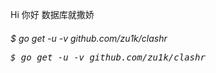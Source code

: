 Hi
你好
数据库就撒娇
<h6>$ go get -u -v github.com/zu1k/clashr


<pre>$ go get -u -v github.com/zu1k/clashr
